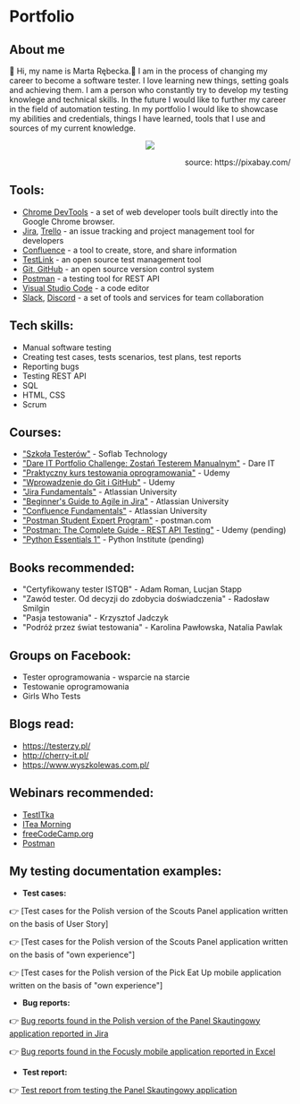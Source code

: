 # Portfolio

## About me

📝 Hi, my name is Marta Rębecka.🙂 I am in the process of changing my career to become a software tester. I love learning new things, setting goals and achieving them. I am a person who constantly try to develop my testing knowlege and technical skills. In the future I would like to further my career in the field of automation testing.
In my portfolio I would like to showcase my abilities and credentials, things I have learned, tools that I use and sources of my current knowledge.

<p align="center">
  <img src="https://user-images.githubusercontent.com/49365894/205621838-e29e13e1-e031-4ed9-80ec-b67662cc7c2d.jpg">
</p>
<p align="right">
 source: https://pixabay.com/
<p>

## Tools:
  - [Chrome DevTools](https://developer.chrome.com/) - a set of web developer tools built directly into the Google Chrome browser.
  - [Jira](https://www.atlassian.com/software/jira0), [Trello](https://trello.com/) - an issue tracking and project management tool for developers
  - [Confluence](https://www.atlassian.com/pl/software/confluence) - a tool to create, store, and share information
  - [TestLink](https://testlink.org/) - an open source test management tool
  - [Git, GitHub](https://github.com/) - an open source version control system
  - [Postman](https://www.postman.com/) - a testing tool for REST API
  - [Visual Studio Code](https://code.visualstudio.com/) - a code editor
  - [Slack](https://slack.com/), [Discord](https://discord.com/) - a set of tools and services for team collaboration
  
  ## Tech skills:
  - Manual software testing
  - Creating test cases, tests scenarios, test plans, test reports
  - Reporting bugs
  - Testing REST API
  - SQL
  - HTML, CSS
  - Scrum

## Courses:
  - ["Szkoła Testerów"](https://soflab.pl/) - Soflab Technology
  - ["Dare IT Portfolio Challenge: Zostań Testerem Manualnym"](https://www.dareit.io/) - Dare IT
  - ["Praktyczny kurs testowania oprogramowania"](https://www.udemy.com/course/praktyczny-kurs-testowania-oprogramowania/) - Udemy
  - ["Wprowadzenie do Git i GitHub"](https://www.udemy.com/course/kurs-git-i-github-od-podstaw/) - Udemy
  - ["Jira Fundamentals"](https://university.atlassian.com/student/path/815443-jira-fundamentals?sid_i=0) - Atlassian University
  - ["Beginner's Guide to Agile in Jira"](https://university.atlassian.com/student/page/1117976-the-beginner-s-guide-to-agile-in-jira-course-description?sid_i=8) - Atlassian University
  - ["Confluence Fundamentals"](https://enable.atlassian.com/student/path/861302-confluence-fundamentals) - Atlassian University
  - ["Postman Student Expert Program"](https://www.postman.com/company/student-program/) - postman.com
  - ["Postman: The Complete Guide - REST API Testing"](https://www.udemy.com/course/postman-the-complete-guide/) - Udemy (pending)
  - ["Python Essentials 1"](https://pythoninstitute.org/) - Python Institute (pending)
  
## Books recommended:
  - "Certyfikowany tester ISTQB" - Adam Roman, Lucjan Stapp
  - "Zawód tester. Od decyzji do zdobycia doświadczenia" - Radosław Smilgin
  - "Pasja testowania" - Krzysztof Jadczyk
  - "Podróż przez świat testowania" - Karolina Pawłowska, Natalia Pawlak
  
## Groups on Facebook:
  - Tester oprogramowania - wsparcie na starcie
  - Testowanie oprogramowania
  - Girls Who Tests

## Blogs read:
  - https://testerzy.pl/
  - http://cherry-it.pl/
  - https://www.wyszkolewas.com.pl/

## Webinars recommended:
  - [TestITka](https://www.youtube.com/c/TestITka)
  - [ITea Morning](https://www.youtube.com/c/ITeaMorning)
  - [freeCodeCamp.org](https://www.youtube.com/c/Freecodecamp/featured)
  - [Postman](https://www.youtube.com/c/postman)
  
## My testing documentation examples:
  - **Test cases:**
  
  👉 [Test cases for the Polish version of the Scouts Panel application written on the basis of User Story]
  
  👉 [Test cases for the Polish version of the Scouts Panel application written on the basis of "own experience"]
  
  👉 [Test cases for the Polish version of the Pick Eat Up mobile application written on the basis of "own experience"]
  
  - **Bug reports:**
  
  👉 [Bug reports found in the Polish version of the Panel Skautingowy application reported in Jira](https://docs.google.com/document/d/1qqDj89mzUqHW5eJKUyrQott_4B63Q6G6WX6K-LERA1g/edit)
  
  👉 [Bug reports found in the Focusly mobile application reported in Excel](https://docs.google.com/spreadsheets/d/11KW9XAAVmZzSV3kJgXaHTnYZcknsz-AVZCmFl74_n5I/edit#gid=0)

  - **Test report:**
  
  👉 [Test report from testing the Panel Skautingowy application](https://docs.google.com/document/d/1wrpqrm4KpSA6VnfO76IjKV2oV1rtMyuoXY-cv7zrdgk/edit)

